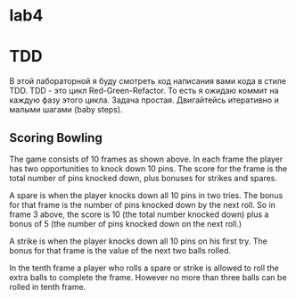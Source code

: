 # lab4
# TDD

В этой лабораторной я буду смотреть ход написания вами кода в стиле TDD. TDD - это цикл Red-Green-Refactor.
То есть я ожидаю коммит на каждую фазу этого цикла. Задача простая. Двигайтейсь итеративно и малыми шагами (baby steps).

## Scoring Bowling

The game consists of 10 frames as shown above.  In each frame the player has
two opportunities to knock down 10 pins.  The score for the frame is the total
number of pins knocked down, plus bonuses for strikes and spares.

A spare is when the player knocks down all 10 pins in two tries.  The bonus for
that frame is the number of pins knocked down by the next roll.  So in frame 3
above, the score is 10 (the total number knocked down) plus a bonus of 5 (the
number of pins knocked down on the next roll.)

A strike is when the player knocks down all 10 pins on his first try.  The bonus
for that frame is the value of the next two balls rolled.

In the tenth frame a player who rolls a spare or strike is allowed to roll the extra
balls to complete the frame.  However no more than three balls can be rolled in
tenth frame.

